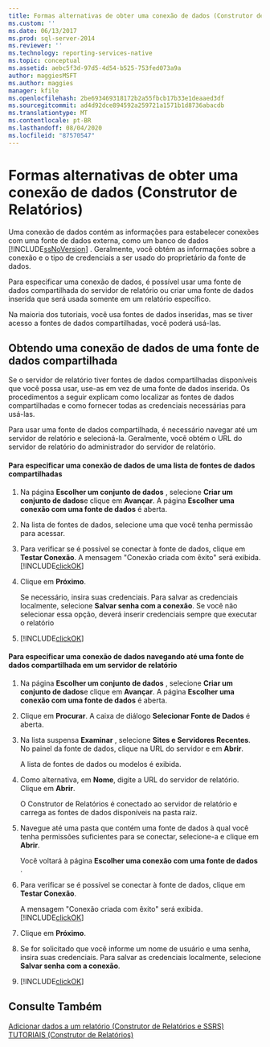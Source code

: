 ```yaml
---
title: Formas alternativas de obter uma conexão de dados (Construtor de Relatórios) | Microsoft Docs
ms.custom: ''
ms.date: 06/13/2017
ms.prod: sql-server-2014
ms.reviewer: ''
ms.technology: reporting-services-native
ms.topic: conceptual
ms.assetid: aebc5f3d-97d5-4d54-b525-753fed073a9a
author: maggiesMSFT
ms.author: maggies
manager: kfile
ms.openlocfilehash: 2be693469318172b2a55fbcb17b33e1deaaed3df
ms.sourcegitcommit: ad4d92dce894592a259721a1571b1d8736abacdb
ms.translationtype: MT
ms.contentlocale: pt-BR
ms.lasthandoff: 08/04/2020
ms.locfileid: "87570547"
---
```

# <a name="alternative-ways-to-get-a-data-connection-report-builder"></a>Formas alternativas de obter uma conexão de dados (Construtor de Relatórios)
  Uma conexão de dados contém as informações para estabelecer conexões com uma fonte de dados externa, como um banco de dados [!INCLUDE[ssNoVersion](../includes/ssnoversion-md.md)] . Geralmente, você obtém as informações sobre a conexão e o tipo de credenciais a ser usado do proprietário da fonte de dados.  
  
 Para especificar uma conexão de dados, é possível usar uma fonte de dados compartilhada do servidor de relatório ou criar uma fonte de dados inserida que será usada somente em um relatório específico.  
  
 Na maioria dos tutoriais, você usa fontes de dados inseridas, mas se tiver acesso a fontes de dados compartilhadas, você poderá usá-las.  
  
## <a name="getting-a-data-connection-from-a-shared-data-source"></a>Obtendo uma conexão de dados de uma fonte de dados compartilhada  
 Se o servidor de relatório tiver fontes de dados compartilhadas disponíveis que você possa usar, use-as em vez de uma fonte de dados inserida. Os procedimentos a seguir explicam como localizar as fontes de dados compartilhadas e como fornecer todas as credenciais necessárias para usá-las.  
  
 Para usar uma fonte de dados compartilhada, é necessário navegar até um servidor de relatório e selecioná-la. Geralmente, você obtém o URL do servidor de relatório do administrador do servidor de relatório.  
  
#### <a name="to-specify-a-data-connection-from-a-list-of-shared-data-sources"></a>Para especificar uma conexão de dados de uma lista de fontes de dados compartilhadas  
  
1.  Na página **Escolher um conjunto de dados** , selecione **Criar um conjunto de dados**e clique em **Avançar**. A página **Escolher uma conexão com uma fonte de dados** é aberta.  
  
2.  Na lista de fontes de dados, selecione uma que você tenha permissão para acessar.  
  
3.  Para verificar se é possível se conectar à fonte de dados, clique em **Testar Conexão**. A mensagem "Conexão criada com êxito" será exibida. [!INCLUDE[clickOK](../includes/clickok-md.md)]  
  
4.  Clique em **Próximo**.  
  
     Se necessário, insira suas credenciais. Para salvar as credenciais localmente, selecione **Salvar senha com a conexão**. Se você não selecionar essa opção, deverá inserir credenciais sempre que executar o relatório  
  
5.  [!INCLUDE[clickOK](../includes/clickok-md.md)]  
  
#### <a name="to-specify-a-data-connection-by-browsing-to-a-shared-data-source-on-a-report-server"></a>Para especificar uma conexão de dados navegando até uma fonte de dados compartilhada em um servidor de relatório  
  
1.  Na página **Escolher um conjunto de dados** , selecione **Criar um conjunto de dados**e clique em **Avançar**. A página **Escolher uma conexão com uma fonte de dados** é aberta.  
  
2.  Clique em **Procurar**. A caixa de diálogo **Selecionar Fonte de Dados** é aberta.  
  
3.  Na lista suspensa **Examinar** , selecione **Sites e Servidores Recentes**. No painel da fonte de dados, clique na URL do servidor e em **Abrir**.  
  
     A lista de fontes de dados ou modelos é exibida.  
  
4.  Como alternativa, em **Nome**, digite a URL do servidor de relatório. Clique em **Abrir**.  
  
     O Construtor de Relatórios é conectado ao servidor de relatório e carrega as fontes de dados disponíveis na pasta raiz.  
  
5.  Navegue até uma pasta que contém uma fonte de dados à qual você tenha permissões suficientes para se conectar, selecione-a e clique em **Abrir**.  
  
     Você voltará à página **Escolher uma conexão com uma fonte de dados** .  
  
6.  Para verificar se é possível se conectar à fonte de dados, clique em **Testar Conexão**.  
  
     A mensagem "Conexão criada com êxito" será exibida. [!INCLUDE[clickOK](../includes/clickok-md.md)]  
  
7.  Clique em **Próximo**.  
  
8.  Se for solicitado que você informe um nome de usuário e uma senha, insira suas credenciais. Para salvar as credenciais localmente, selecione **Salvar senha com a conexão**.  
  
9. [!INCLUDE[clickOK](../includes/clickok-md.md)]  
  
## <a name="see-also"></a>Consulte Também  
 [Adicionar dados a um relatório &#40;Construtor de Relatórios e SSRS&#41;](report-data/report-datasets-ssrs.md)   
 [TUTORIAIS &#40;Construtor de Relatórios&#41;](report-builder-tutorials.md)  
  
  
